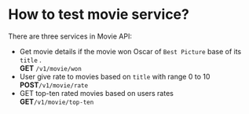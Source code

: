 # How to test movie service?
There are three services in Movie API:
* Get movie details if the movie won Oscar of `Best Picture` base of its `title` .  
 **GET** `/v1/movie/won`
* User give rate to movies based on `title` with range 0 to 10  
  **POST**`/v1/movie/rate`
* GET top-ten rated movies based on users rates  
  **GET**`/v1/movie/top-ten`


